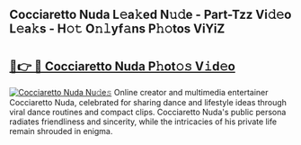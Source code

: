 ## Cocciaretto Nuda L𝚎a𝚔ed N𝚞𝚍e - Part-Tzz Vi𝚍𝚎o L𝚎a𝚔s - H𝚘𝚝 O𝚗𝚕yf𝚊ns P𝚑𝚘tos ViYiZ

# <h2><a href="http://kfe0atp.oniu.top/?m=Cocciaretto+Nuda">🔗👉 🔴 Cocciaretto Nuda P𝚑ot𝚘𝚜 V𝚒d𝚎o</a></h2>

[![Cocciaretto Nuda Nu𝚍e𝚜](https://i.imgur.com/0qMVB7G.gif)](http://kfe0atp.oniu.top/?m=Cocciaretto+Nuda)
Online creator and multimedia entertainer Cocciaretto Nuda, celebrated for sharing dance and lifestyle ideas through viral dance routines and compact clips. Cocciaretto Nuda's public persona radiates friendliness and sincerity, while the intricacies of his private life remain shrouded in enigma.  
